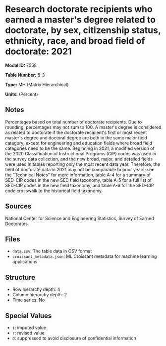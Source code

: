# Research doctorate recipients who earned a master's degree related to doctorate, by sex, citizenship status, ethnicity, race, and broad field of doctorate: 2021

**Modal ID:** 7558

**Table Number:** 5-3

**Type:** MH (Matrix Hierarchical)

**Units:** (Percent)

## Notes

Percentages based on total number of doctorate recipients. Due to rounding, percentages may not sum to 100. A master's degree is considered as related to doctorate if the doctorate recipient's first or most recent master's degree and doctoral degree are both in the same major field category, except for engineering and education fields where broad field categories need to be the same. Beginning in 2021, a modified version of the 2020 Classification of Instructional Programs (CIP) codes was used in the survey data collection, and the new broad, major, and detailed fields were used in tables reporting only the most recent data year. Therefore, the field of doctorate data in 2021 may not be comparable to prior years; see the "Technical Notes" for more information, table A-4 for a summary of SED-CIP codes in the new SED field taxonomy, table A-5 for a full list of SED-CIP codes in the new field taxonomy, and table A-6 for the SED-CIP code crosswalk to the historical field taxonomy.

## Sources

National Center for Science and Engineering Statistics, Survey of Earned Doctorates.

## Files

- `data.csv`: The table data in CSV format
- `croissant_metadata.json`: ML Croissant metadata for machine learning applications

## Structure

- Row hierarchy depth: 4
- Column hierarchy depth: 2
- Time series: No

## Special Values

- `i`: imputed value
- `r`: revised value
- `D`: suppressed to avoid disclosure of confidential information
